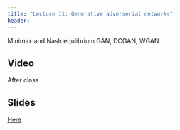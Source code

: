 ```yaml
---
title: "Lecture 11: Generative adverserial networks"
header:
---
```


Minimax and Nash equlibrium
GAN, DCGAN, WGAN


## Video


After class

## Slides

[Here](https://www.dropbox.com/scl/fi/zzk0iwcpg67jru0evrrvh/236781_lec11_gans.pptx?dl=0&rlkey=m5ub6tysf01ruvjjwrtqgc6hx)

